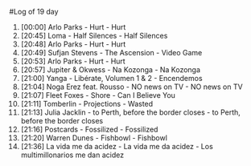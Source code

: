 #Log of 19 day

1. [00:00] Arlo Parks - Hurt - Hurt
1. [20:45] Loma - Half Silences - Half Silences
1. [20:48] Arlo Parks - Hurt - Hurt
1. [20:49] Sufjan Stevens - The Ascension - Video Game
1. [20:53] Arlo Parks - Hurt - Hurt
1. [20:57] Jupiter & Okwess - Na Kozonga - Na Kozonga
1. [21:00] Yanga - Libérate, Volumen 1 & 2 - Encendemos
1. [21:04] Noga Erez feat. Rousso - NO news on TV - NO news on TV
1. [21:07] Fleet Foxes - Shore - Can I Believe You
1. [21:11] Tomberlin - Projections - Wasted
1. [21:13] Julia Jacklin - to Perth, before the border closes - to Perth, before the border closes
1. [21:16] Postcards - Fossilized - Fossilized
1. [21:20] Warren Dunes - Fishbowl - Fishbowl
1. [21:36] La vida me da acidez - La vida me da acidez - Los multimillonarios me dan acidez

